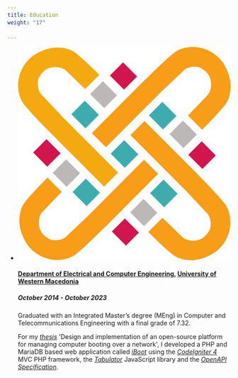 ```yaml
---
title: Education
weight: "17"

---
```


<ul class="timeline">

  <li class="timeline-inverted">
    <a href="https://ece.uowm.gr/?lan=en" target="_blank"><img class="timeline-image lazy" src="/img/uowm-logo.png" alt="UOWM LOGO"></a>
    <div class="timeline-panel markdown">
      <div class="timeline-heading">
        <h4><a href="https://ece.uowm.gr/?lan=en target="_blank">Department of Electrical and Computer Engineering</a>, <a href="https://www.uowm.gr/en/" target="_blank">University of Western Macedonia</a></h4>
      </div>
      <div class="timeline-body">
        <h5>October 2014 - October 2023</h5>
        <p>Graduated with an Integrated Master’s degree (MEng) in Computer and Telecommunications Engineering with a final grade of 7.32.</p>
        <p>For my <a href="https://github.com/ChrisKar96/Thesis"><em>thesis</em></a> 'Design and implementation of an open-source platform for managing computer booting over a network', I developed a PHP and MariaDB based web application called <a href="https://github.com/ChrisKar96/iBoot-Thesis"><em>iBoot</em></a> using the <a href="https://codeigniter.com/"><em>CodeIgniter 4</em></a> MVC PHP framework, the <a href="https://tabulator.info/"><em>Tabulator</em></a> JavaScript library and the <a href="https://swagger.io/specification/"><em>OpenAPI Specification</em></a>.</p>
      </div>
    </div>
  </li>

</ul>
